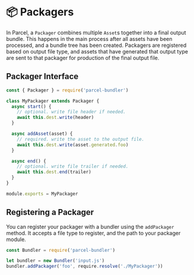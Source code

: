 # 📦 Packagers

In Parcel, a `Packager` combines multiple `Asset`s together into a final output bundle. This happens in the main process after all assets have been processed, and a bundle tree has been created. Packagers are registered based on output file type, and assets that have generated that output type are sent to that packager for production of the final output file.

## Packager Interface

```javascript
const { Packager } = require('parcel-bundler')

class MyPackager extends Packager {
  async start() {
    // optional. write file header if needed.
    await this.dest.write(header)
  }

  async addAsset(asset) {
    // required. write the asset to the output file.
    await this.dest.write(asset.generated.foo)
  }

  async end() {
    // optional. write file trailer if needed.
    await this.dest.end(trailer)
  }
}

module.exports = MyPackager
```

## Registering a Packager

You can register your packager with a bundler using the `addPackager` method. It accepts a file type to register, and the path to your packager module.

```javascript
const Bundler = require('parcel-bundler')

let bundler = new Bundler('input.js')
bundler.addPackager('foo', require.resolve('./MyPackager'))
```

